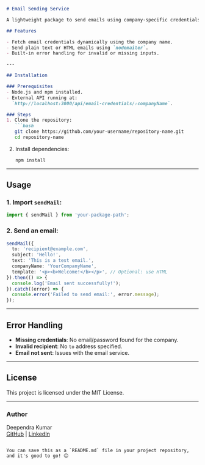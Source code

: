 
```markdown
# Email Sending Service

A lightweight package to send emails using company-specific credentials retrieved from an external API.

## Features

- Fetch email credentials dynamically using the company name.
- Send plain text or HTML emails using `nodemailer`.
- Built-in error handling for invalid or missing inputs.

---

## Installation

### Prerequisites
- Node.js and npm installed.
- External API running at:  
  `http://localhost:3000/api/email-credentials/:companyName`.

### Steps
1. Clone the repository:
   ```bash
   git clone https://github.com/your-username/repository-name.git
   cd repository-name
   ```
2. Install dependencies:
   ```bash
   npm install
   ```

---

## Usage

### 1. Import `sendMail`:
```typescript
import { sendMail } from 'your-package-path';
```

### 2. Send an email:
```typescript
sendMail({
  to: 'recipient@example.com',
  subject: 'Hello!',
  text: 'This is a test email.',
  companyName: 'YourCompanyName',
  template: '<p><b>Welcome!</b></p>', // Optional: use HTML
}).then(() => {
  console.log('Email sent successfully!');
}).catch((error) => {
  console.error('Failed to send email:', error.message);
});
```

---

## Error Handling

- **Missing credentials**: No email/password found for the company.
- **Invalid recipient**: No `to` address specified.
- **Email not sent**: Issues with the email service.

---

## License

This project is licensed under the MIT License.

---

### Author
Deependra Kumar  
[GitHub](https://github.com/Deep-1507) | [LinkedIn](https://www.linkedin.com/in/deep-fl1507/)
```

You can save this as a `README.md` file in your project repository, and it's good to go! 😊
